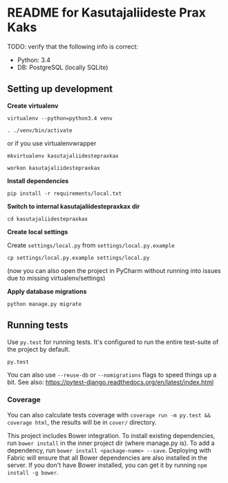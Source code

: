 # README for Kasutajaliideste Prax Kaks

TODO: verify that the following info is correct:

 - Python:  3.4
 - DB:      PostgreSQL (locally SQLite)

## Setting up development

**Create virtualenv**

 `virtualenv --python=python3.4 venv`

 `. ./venv/bin/activate`

or if you use virtualenvwrapper

 `mkvirtualenv kasutajaliidestepraxkax`

 `workon kasutajaliidestepraxkax`

**Install dependencies**

 `pip install -r requirements/local.txt`

**Switch to internal kasutajaliidestepraxkax dir**

 `cd kasutajaliidestepraxkax`

**Create local settings**

Create `settings/local.py` from `settings/local.py.example`

    cp settings/local.py.example settings/local.py

(now you can also open the project in PyCharm without running into issues due to missing virtualenv/settings)

**Apply database migrations**

 `python manage.py migrate`



## Running tests

Use `py.test` for running tests. It's configured to run the entire test-suite of the project by default.

    py.test

You can also use `--reuse-db` or `--nomigrations` flags to speed things up a bit. See also:
https://pytest-django.readthedocs.org/en/latest/index.html

### Coverage

You can also calculate tests coverage with `coverage run -m py.test && coverage html`,
the results will be in `cover/` directory.



This project includes Bower integration.
To install existing dependencies, run `bower install` in the inner project dir (where manage.py is).
To add a dependency, run `bower install <package-name> --save`.
Deploying with Fabric will ensure that all Bower dependencies are also installed in the server.
If you don't have Bower installed, you can get it by running `npm install -g bower`.
